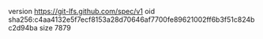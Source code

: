 version https://git-lfs.github.com/spec/v1
oid sha256:c4aa4132e5f7ecf8153a28d70646af7700fe89621002ff6b3f51c824bc2d94ba
size 7879
